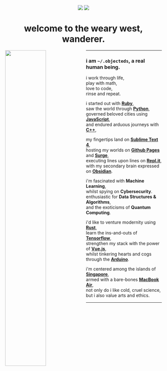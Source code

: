 <div align="center">
    <a href="#"><img src="https://img.shields.io/badge/pronouns-he/they/she-286983"></a>
    <a href="#"><img src="https://img.shields.io/badge/how-shall%20we%20comfort%20ourselves%3F-56949f"></a>
    <h1>welcome to the weary west, wanderer.</h1>
</div>

<img src="https://external-content.duckduckgo.com/iu/?u=https%3A%2F%2Fi.pinimg.com%2Foriginals%2F44%2F35%2F7d%2F44357d73e45b050fe351e56b55927844.gif&f=1&nofb=1" width="51%" align="left">

<hr>

### i am `~/.objecteds`, a real human being.

i work through life, <br>
play with math, <br>
love to code, <br>
rinse and repeat. <br>

i started out with [**Ruby**](https://www.ruby-lang.org/en/), <br>
saw the world through [**Python**](https://www.python.org/), <br>
governed beloved cities using [**JavaScript**](https://developer.mozilla.org/en-US/docs/Web/javascript), <br>
and endured arduous journeys with [**C++**](https://www.cplusplus.com/), <br>

my fingertips land on [**Sublime Text 4**](https://www.sublimetext.com/), <br>
hosting my worlds on [**Github Pages**](https://pages.github.com/) and [**Surge**](https://surge.sh/), <br>
executing lines upon lines on [**Repl.it**](https://www.replit.com/), <br>
with my secondary brain expressed on [**Obsidian**](https://www.obsidian.md/). <br>

i'm fascinated with **Machine Learning**, <br>
whilst spying on **Cybersecurity**. <br>
enthusiastic for **Data Structures & Algorithms**, <br>
and the exoticisms of **Quantum Computing**.

i'd like to venture modernity using [**Rust**](https://www.rust-lang.org/), <br>
learn the ins-and-outs of [**Tensorflow**](https://www.tensorflow.org/), <br>
strengthen my stack with the power of [**Vue.js**](https://www.vuejs.org/), <br>
whilst tinkering hearts and cogs through the [**Arduino**](https://www.arduino.cc/).

i'm centered among the islands of [**Singapore**](https://en.wikipedia.org/wiki/Singapore), <br>
armed with a bare-bones [**MacBook Air**](https://support.apple.com/kb/SP813?locale=en_US), <br>
not only do i like cold, cruel science, <br>
but i also value arts and ethics. <br>

<hr>

